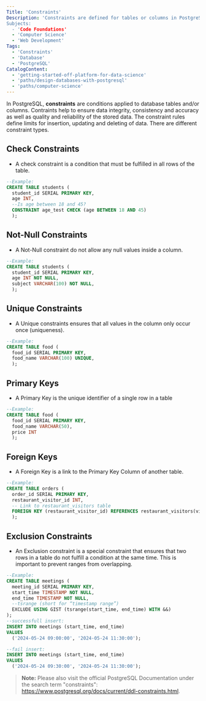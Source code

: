 ```yaml
---
Title: 'Constraints'
Description: 'Constraints are defined for tables or columns in PostgreSQL. Constraints can be used to control data in order to define limits for inserting, updating and deleting data.
Subjects:
  - 'Code Foundations'
  - 'Computer Science'
  - 'Web Development'
Tags:
  - 'Constraints'
  - 'Database'
  - 'PostgreSQL'
CatalogContent:
  - 'getting-started-off-platform-for-data-science'
  - 'paths/design-databases-with-postgresql'
  - 'paths/computer-science'
---
```


In PostgreSQL, **constraints** are conditions applied to database tables and/or columns. Contraints help to ensure data integrity, consistency and accuracy as well as quality and reliability of the stored data. The constraint rules define limits for insertion, updating and deleting of data. There are different constraint types.
## Check Constraints
- A check constraint is a condition that must be fulfilled in all rows of the table.
```sql
--Example:
CREATE TABLE students (
  student_id SERIAL PRIMARY KEY,
  age INT,
  --Is age between 18 and 45?
  CONSTRAINT age_test CHECK (age BETWEEN 18 AND 45)
  );
```
## Not-Null Constraints
- A Not-Null constraint do not allow any null values inside a column.
```sql
--Example:
CREATE TABLE students (
  student_id SERIAL PRIMARY KEY,
  age INT NOT NULL,
  subject VARCHAR(100) NOT NULL,
  );
```
## Unique Constraints
- A Unique constraints ensures that all values in the column only occur once (uniqueness).
```sql
--Example:
CREATE TABLE food (
  food_id SERIAL PRIMARY KEY,
  food_name VARCHAR(100) UNIQUE,
  );
```
## Primary Keys
- A Primary Key is the unique identifier of a single row in a table
```sql
--Example:
CREATE TABLE food (
  food_id SERIAL PRIMARY KEY,
  food_name VARCHAR(50),
  price INT
  );
```
## Foreign Keys
- A Foreign Key is a link to the Primary Key Column of another table.
```sql
--Example:
CREATE TABLE orders (
  order_id SERIAL PRIMARY KEY,
  restaurant_visitor_id INT,
  -- Link to restaurant_visitors table
  FOREIGN KEY (restaurant_visitor_id) REFERENCES restaurant_visitors(visitor_id)
  );
```
## Exclusion Constraints
- An Exclusion constraint is a special constraint that ensures that two rows in a table do not fulfill a condition at the same time. This is important to prevent ranges from overlapping.
```sql
--Example:
CREATE TABLE meetings (
  meeting_id SERIAL PRIMARY KEY,
  start_time TIMESTAMP NOT NULL,
  end_time TIMESTAMP NOT NULL,
  --tsrange (short for “timestamp range”)
  EXCLUDE USING GIST (tsrange(start_time, end_time) WITH &&)
);
--successfull insert:
INSERT INTO meetings (start_time, end_time)
VALUES
  ('2024-05-24 09:00:00', '2024-05-24 11:30:00');

--fail insert:
INSERT INTO meetings (start_time, end_time)
VALUES
  ('2024-05-24 09:30:00', '2024-05-24 11:30:00');
```
> **Note:** Please also visit the official PostgreSQL Documentation under the search term "constraints": https://www.postgresql.org/docs/current/ddl-constraints.html.
